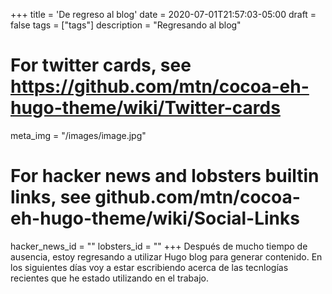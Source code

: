 +++
title = 'De regreso al blog'
date = 2020-07-01T21:57:03-05:00
draft = false
tags = ["tags"]
description = "Regresando al blog"

# For twitter cards, see https://github.com/mtn/cocoa-eh-hugo-theme/wiki/Twitter-cards
meta_img = "/images/image.jpg"

# For hacker news and lobsters builtin links, see github.com/mtn/cocoa-eh-hugo-theme/wiki/Social-Links
hacker_news_id = ""
lobsters_id = ""
+++
Después de mucho tiempo de ausencia, estoy regresando a utilizar Hugo blog para generar contenido.
En los siguientes días voy a estar escribiendo acerca de las tecnlogías recientes que he estado utilizando en el trabajo.

